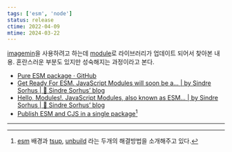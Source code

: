 ```yaml
---
tags: ['esm', 'node']
status: release
ctime: 2022-04-09
mtime: 2024-03-22
---
```


[imagemin](https://github.com/imagemin/imagemin)을 사용하려고 하는데 [module](https://nodejs.org/api/esm.html)로 라이브러리가 업데이트 되어서 찾아본 내용. 혼란스러운 부분도 있지만 성숙해지는 과정이라고 본다.

- [Pure ESM package · GitHub](https://gist.github.com/sindresorhus/a39789f98801d908bbc7ff3ecc99d99c)
- [Get Ready For ESM. JavaScript Modules will soon be a… | by Sindre Sorhus | 🦄 Sindre Sorhus’ blog](https://blog.sindresorhus.com/get-ready-for-esm-aa53530b3f77)
- [Hello, Modules!. JavaScript Modules, also known as ESM… | by Sindre Sorhus | 🦄 Sindre Sorhus’ blog](https://blog.sindresorhus.com/hello-modules-d1010b4e777b)
- [Publish ESM and CJS in a single package](https://antfu.me/posts/publish-esm-and-cjs)[^58-1]

---

[^58-1]: [esm](https://nodejs.org/api/esm.html#modules-ecmascript-modules) 배경과 [tsup](https://tsup.egoist.dev/), [unbuild](https://github.com/unjs/unbuild) 라는 두개의 해결방법을 소개해주고 있다.